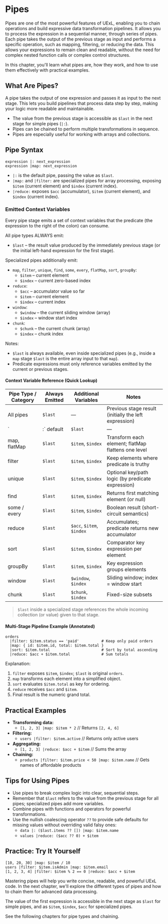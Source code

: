 # Pipes

Pipes are one of the most powerful features of UExL, enabling you to chain operations and build expressive data transformation pipelines. It allows you to process the expression in a sequential manner, through series of pipes. Each pipe takes the output of the previous stage as input and performs a specific operation, such as mapping, filtering, or reducing the data. This allows your expressions to remain clean and readable, without the need for complex nested function calls or complex control structures.

In this chapter, you'll learn what pipes are, how they work, and how to use them effectively with practical examples.

## What Are Pipes?

A pipe takes the output of one expression and passes it as input to the next stage. This lets you build pipelines that process data step by step, making your logic more readable and maintainable.

- The value from the previous stage is accessible as `$last` in the next stage for simple pipes (`|:`).
- Pipes can be chained to perform multiple transformations in sequence.
- Pipes are especially useful for working with arrays and collections.

## Pipe Syntax

```uexl
expression |: next_expression
expression |map: next_expression
```

- `|:` is the default pipe, passing the value as `$last`.
- `|map:` and `|filter:` are specialized pipes for array processing, exposing `$item` (current element) and `$index` (current index).
- `|reduce:` exposes `$acc` (accumulator), `$item` (current element), and `$index` (current index).

### Emitted Context Variables

Every pipe stage emits a set of context variables that the predicate (the expression to the right of the colon) can consume.

All pipe types ALWAYS emit:

- `$last` – the result value produced by the immediately previous stage (or the initial left-hand expression for the first stage).

Specialized pipes additionally emit:

- `map`, `filter`, `unique`, `find`, `some`, `every`, `flatMap`, `sort`, `groupBy`:
  - `$item` – current element
  - `$index` – current zero-based index
- `reduce`:
  - `$acc` – accumulator value so far
  - `$item` – current element
  - `$index` – current index
- `window`:
  - `$window` – the current sliding window (array)
  - `$index` – window start index
- `chunk`:
  - `$chunk` – the current chunk (array)
  - `$index` – chunk index

Notes:

- `$last` is always available, even inside specialized pipes (e.g., inside a `map` stage `$last` is the entire array input to that `map`).
- Predicate expressions must only reference variables emitted by the current or previous stages.

#### Context Variable Reference (Quick Lookup)

| Pipe Type / Category | Always Emitted | Additional Variables | Notes |
| -------------------- | -------------- | -------------------- | ----- |
| All pipes            | `$last`        | —                    | Previous stage result (initially the left expression) |
| `|:` default         | `$last`        | —                    | Pass-through; write any expression using `$last` |
| map, flatMap         | `$last`        | `$item`, `$index`    | Transform each element; flatMap flattens one level |
| filter               | `$last`        | `$item`, `$index`    | Keep elements where predicate is truthy |
| unique               | `$last`        | `$item`, `$index`    | Optional key/path logic (by predicate expression) |
| find                 | `$last`        | `$item`, `$index`    | Returns first matching element (or null) |
| some / every         | `$last`        | `$item`, `$index`    | Boolean result (short-circuit semantics) |
| reduce               | `$last`        | `$acc`, `$item`, `$index` | Accumulates; predicate returns new accumulator |
| sort                 | `$last`        | `$item`, `$index`    | Comparator key expression per element |
| groupBy              | `$last`        | `$item`, `$index`    | Key expression groups elements |
| window               | `$last`        | `$window`, `$index`  | Sliding window; index = window start |
| chunk                | `$last`        | `$chunk`, `$index`   | Fixed-size subsets |

> `$last` inside a specialized stage references the whole incoming collection (or value) given to that stage.

#### Multi-Stage Pipeline Example (Annotated)

```uexl
orders
  |filter: $item.status == 'paid'          # Keep only paid orders
  |map: { id: $item.id, total: $item.total }
  |sort: $item.total                       # Sort by total ascending
  |reduce: $acc + $item.total              # Sum totals
```

Explanation:

1. `filter` exposes `$item`, `$index`; `$last` is original `orders`.
2. `map` transforms each element into a simplified object.
3. `sort` evaluates `$item.total` as key for ordering.
4. `reduce` receives `$acc` and `$item`.
5. Final result is the numeric grand total.

## Practical Examples

- **Transforming data:**
  - `[1, 2, 3] |map: $item * 2` // Returns `[2, 4, 6]`
- **Filtering:**
  - `users |filter: $item.active` // Returns only active users
- **Aggregating:**
  - `[1, 2, 3] |reduce: $acc + $item` // Sums the array
- **Chaining:**
  - `products |filter: $item.price < 50 |map: $item.name` // Gets names of affordable products

## Tips for Using Pipes

- Use pipes to break complex logic into clear, sequential steps.
- Remember that `$last` refers to the value from the previous stage for all pipes; specialized pipes add more variables.
- Combine pipes with functions and operators for powerful transformations.
- Use the nullish coalescing operator `??` to provide safe defaults for missing values without overriding valid falsy ones:
  - `data |: ($last.items ?? []) |map: $item.name`
  - `values |reduce: ($acc ?? 0) + $item`

## Practice: Try It Yourself

```uexl
[10, 20, 30] |map: $item / 10
users |filter: $item.isAdmin |map: $item.email
[1, 2, 3, 4] |filter: $item % 2 == 0 |reduce: $acc + $item
```

Mastering pipes will help you write concise, readable, and powerful UExL code. In the next chapter, we'll explore the different types of pipes and how to chain them for advanced data processing.

The value of the first expression is accessible in the next stage as `$last` for simple pipes, and as `$item`, `$index`, `$acc` for specialized pipes.

See the following chapters for pipe types and chaining.